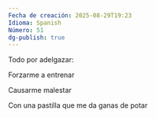 ```yaml
---
Fecha de creación: 2025-08-29T19:23
Idioma: Spanish
Número: 51
dg-publish: true
---
```

Todo por adelgazar:

Forzarme a entrenar

Causarme malestar

Con una pastilla que me da ganas de potar